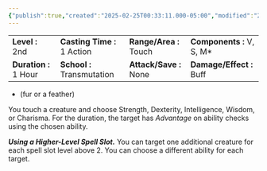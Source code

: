 ```yaml
---
{"publish":true,"created":"2025-02-25T00:33:11.000-05:00","modified":"2025-02-25T00:33:11.167-05:00","cssclasses":""}
---
```



|                       |                             |                        |                           |
| :-------------------- | :-------------------------- | :--------------------- | :------------------------ |
| **Level :** 2nd       | **Casting Time :** 1 Action | **Range/Area :** Touch | **Components :** V, S, M* |
| **Duration :** 1 Hour | **School :** Transmutation  | **Attack/Save :** None | **Damage/Effect :** Buff  |


- (fur or a feather)

You touch a creature and choose Strength, Dexterity, Intelligence, Wisdom, or Charisma. For the duration, the target has *Advantage* on ability checks using the chosen ability.

**_Using a Higher-Level Spell Slot._** You can target one additional creature for each spell slot level above 2. You can choose a different ability for each target.